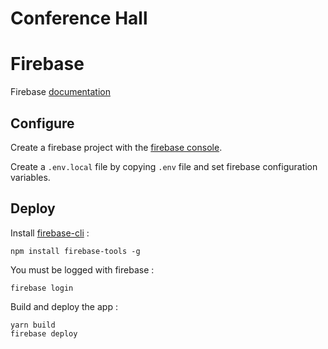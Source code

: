 # Conference Hall

# Firebase

Firebase [documentation](https://firebase.google.com/docs/web)

## Configure

Create a firebase project with the [firebase console](https://console.firebase.google.com).

Create a `.env.local` file by copying `.env` file and set firebase configuration variables.

## Deploy
Install [firebase-cli](https://firebase.google.com/docs/cli/) :
```
npm install firebase-tools -g
```

You must be logged with firebase :
```
firebase login
```

Build and deploy the app :
```
yarn build
firebase deploy
```